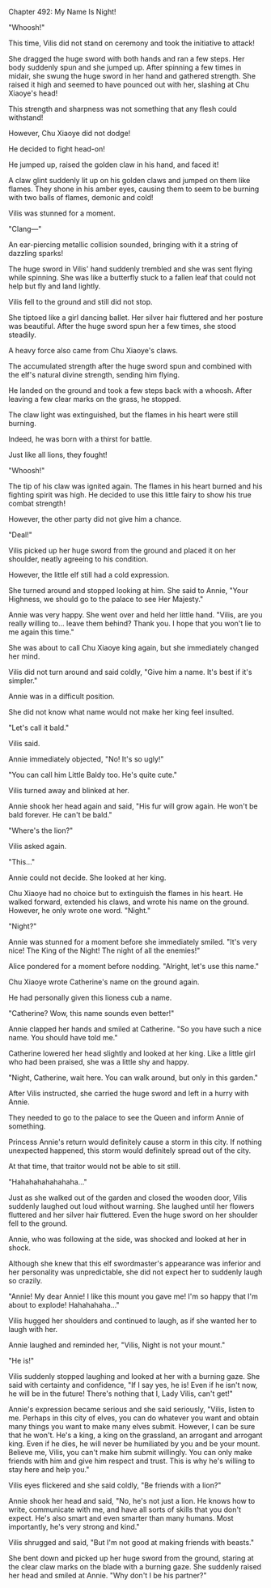 Chapter 492: My Name Is Night\!

"Whoosh\!"

This time, Vilis did not stand on ceremony and took the initiative to attack\!

She dragged the huge sword with both hands and ran a few steps. Her body suddenly spun and she jumped up. After spinning a few times in midair, she swung the huge sword in her hand and gathered strength. She raised it high and seemed to have pounced out with her, slashing at Chu Xiaoye's head\!

This strength and sharpness was not something that any flesh could withstand\!

However, Chu Xiaoye did not dodge\!

He decided to fight head-on\!

He jumped up, raised the golden claw in his hand, and faced it\!

A claw glint suddenly lit up on his golden claws and jumped on them like flames. They shone in his amber eyes, causing them to seem to be burning with two balls of flames, demonic and cold\!

Vilis was stunned for a moment.

"Clang—"

An ear-piercing metallic collision sounded, bringing with it a string of dazzling sparks\!

The huge sword in Vilis' hand suddenly trembled and she was sent flying while spinning. She was like a butterfly stuck to a fallen leaf that could not help but fly and land lightly.

Vilis fell to the ground and still did not stop.

She tiptoed like a girl dancing ballet. Her silver hair fluttered and her posture was beautiful. After the huge sword spun her a few times, she stood steadily.

A heavy force also came from Chu Xiaoye's claws.

The accumulated strength after the huge sword spun and combined with the elf's natural divine strength, sending him flying.

He landed on the ground and took a few steps back with a whoosh. After leaving a few clear marks on the grass, he stopped.

The claw light was extinguished, but the flames in his heart were still burning.

Indeed, he was born with a thirst for battle.

Just like all lions, they fought\!

"Whoosh\!"

The tip of his claw was ignited again. The flames in his heart burned and his fighting spirit was high. He decided to use this little fairy to show his true combat strength\!

However, the other party did not give him a chance.

"Deal\!"

Vilis picked up her huge sword from the ground and placed it on her shoulder, neatly agreeing to his condition.

However, the little elf still had a cold expression.

She turned around and stopped looking at him. She said to Annie, "Your Highness, we should go to the palace to see Her Majesty."

Annie was very happy. She went over and held her little hand. "Vilis, are you really willing to… leave them behind? Thank you. I hope that you won't lie to me again this time."

She was about to call Chu Xiaoye king again, but she immediately changed her mind.

Vilis did not turn around and said coldly, "Give him a name. It's best if it's simpler."

Annie was in a difficult position.

She did not know what name would not make her king feel insulted.

"Let's call it bald."

Vilis said.

Annie immediately objected, "No\! It's so ugly\!"

"You can call him Little Baldy too. He's quite cute."

Vilis turned away and blinked at her.

Annie shook her head again and said, "His fur will grow again. He won't be bald forever. He can't be bald."

"Where's the lion?"

Vilis asked again.

"This…"

Annie could not decide. She looked at her king.

Chu Xiaoye had no choice but to extinguish the flames in his heart. He walked forward, extended his claws, and wrote his name on the ground. However, he only wrote one word. "Night."

"Night?"

Annie was stunned for a moment before she immediately smiled. "It's very nice\! The King of the Night\! The night of all the enemies\!"

Alice pondered for a moment before nodding. "Alright, let's use this name."

Chu Xiaoye wrote Catherine's name on the ground again.

He had personally given this lioness cub a name.

"Catherine? Wow, this name sounds even better\!"

Annie clapped her hands and smiled at Catherine. "So you have such a nice name. You should have told me."

Catherine lowered her head slightly and looked at her king. Like a little girl who had been praised, she was a little shy and happy.

"Night, Catherine, wait here. You can walk around, but only in this garden."

After Vilis instructed, she carried the huge sword and left in a hurry with Annie.

They needed to go to the palace to see the Queen and inform Annie of something.

Princess Annie's return would definitely cause a storm in this city. If nothing unexpected happened, this storm would definitely spread out of the city.

At that time, that traitor would not be able to sit still.

"Hahahahahahahaha…"

Just as she walked out of the garden and closed the wooden door, Vilis suddenly laughed out loud without warning. She laughed until her flowers fluttered and her silver hair fluttered. Even the huge sword on her shoulder fell to the ground.

Annie, who was following at the side, was shocked and looked at her in shock.

Although she knew that this elf swordmaster's appearance was inferior and her personality was unpredictable, she did not expect her to suddenly laugh so crazily.

"Annie\! My dear Annie\! I like this mount you gave me\! I'm so happy that I'm about to explode\! Hahahahaha…"

Vilis hugged her shoulders and continued to laugh, as if she wanted her to laugh with her.

Annie laughed and reminded her, "Vilis, Night is not your mount."

"He is\!"

Vilis suddenly stopped laughing and looked at her with a burning gaze. She said with certainty and confidence, "If I say yes, he is\! Even if he isn't now, he will be in the future\! There's nothing that I, Lady Vilis, can't get\!"

Annie's expression became serious and she said seriously, "Vilis, listen to me. Perhaps in this city of elves, you can do whatever you want and obtain many things you want to make many elves submit. However, I can be sure that he won't. He's a king, a king on the grassland, an arrogant and arrogant king. Even if he dies, he will never be humiliated by you and be your mount. Believe me, Vilis, you can't make him submit willingly. You can only make friends with him and give him respect and trust. This is why he's willing to stay here and help you."

Vilis eyes flickered and she said coldly, "Be friends with a lion?"

Annie shook her head and said, "No, he's not just a lion. He knows how to write, communicate with me, and have all sorts of skills that you don't expect. He's also smart and even smarter than many humans. Most importantly, he's very strong and kind."

Vilis shrugged and said, "But I'm not good at making friends with beasts."

She bent down and picked up her huge sword from the ground, staring at the clear claw marks on the blade with a burning gaze. She suddenly raised her head and smiled at Annie. "Why don't I be his partner?"